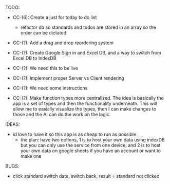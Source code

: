 
TODO:

  - CC-(6): Create a just for today to do list
    - refactor db so standards and todos are stored in an array so the order can be dictated

  - CC-(?): Add a drag and drop reordering system
  - CC-(?): Create Google Sign in and Excel DB, and a way to switch from Excel DB to IndexDB
  - CC-(?): We need this to be live
  - CC-(?): Implement proper Server vs Client rendering
  - CC-(?): We need some instructions
  - CC-(?): Make function types more centralized. The idea is basically the app is a set of types and then the functionality underneath. This will allow me to easially visualize the types, then I can make changes to those and the AI can do the work on the logic.

IDEAS:
  - id love to have it so this app is as cheap to run as possible
    - the plan: have two options, 1 is to host your own data using indexDB but you can only use the service from one device, and 2 is to host your own data on google sheets if you have an account or want to make one


BUGS:
  - click standard switch date, switch back, result = standard not clicked
